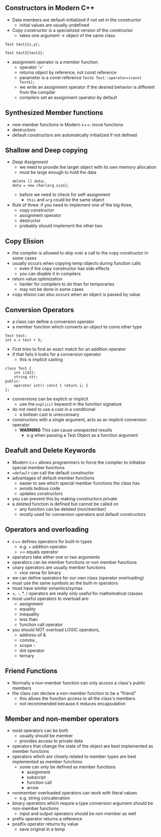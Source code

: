## Constructors in Modern C++
- Data members are default-initialized if not set in the constructor
    - initial values are usually undefined
- Copy constructor is a specialized version of the constructor
    - takes one argument -> object of the same class

```
Test test1{x,y};

Test test2{test1};
```
- assignment operator is a member function
    - operator '='
    - returns object by reference, not const reference
    - parameter is a const reference
    `Test& Test::operator=(const Test&);`
    - we write an assignment operator if the desired behavior is different from the compiler
    - compilers set an assignment operator by default

## Synthesized Member functions
- new member functions in Modern c++: move functions
- destructors
- default constructors are automatically initialized if not defined

## Shallow and Deep copying
- *Deep Assignment*
    - we need to provide the target object with its own memory allocation
    - must be large enough to  hold the data
    ```
    delete [] data;
    data = new char[arg.size];
    ```
    - before we need to check for self-assignment
        - `this` and `arg` could be the same object
- Rule of three: if you need to implement one of the big three,
    - copy constructor
    - assignment operator
    - destructor
    - probably should implement the other two

## Copy Elision
- the compiler is allowed to skip over a call to the copy constructor in some cases
- usually occurs when copying temp objects during function calls
    - even if the copy constructor has side effects
    - you can disable it in compilers
- return value optimization
    - harder for compilers to do than for temporaries
    - may not be done in some cases
- copy elision can also occurs when an object is passed by value

## Conversion Operators
- a class can define a conversion operator
- a member function which converts an object to come other type

```
Test test;
int x = test + 5;
```
- First tries to find an exact match for an addition operator
- if that fails it looks for a conversion operator
    - this is implicit casting
```
class Test {
    int i{42};
    string str;
public:
    operator int() const { return i; }
};
```
- conversions can be explicit or implicit
    - use the `explicit` keyword in the function signature
- do not need to use a cast in a conditional
    - a bollean cast is uneccessary
- constructors with a single argument, acts as an implicit conversion operator
    - **WARNING** This can cause unexpected results
        - e.g when passing a Test Object as a function argument

## Deafult and Delete Keywords
- Modern c++ allows programmers to force the compiler to initialize special member functions
- `=default` can call the default constructor
- advantages of default member functions
    - easier to see which special member functions the class has
    - avoids tedious code
    - updates constructors
- you can prevent this by making constructors private
- a *deleted* function is defined but cannot be called on
    - any function can  be deleted (non/member)
    - mostly used for conversion operators and default constructors

## Operators and overloading
- c++ defines operators for built-in types
    - e.g. + addition operator
    - == equals operator
- operators take either one or two arguments
- operators can be member functions or non member functions
- unary operators are usually member functions
    - vice versa for binary
- we can define operators for our own class (operator overloading)
- must use the same symbols as the built-in operators
- must have similar simantics/syntax
- +, -, *, / operators are really only useful for mathematical classes
- most useful operators to overload are:
    - assignment
    - equality
    - inequality
    - less than
    - function call operator
- you should NOT overload LOGIC operators, 
    - address-of &
    - comma ,
    - scope ::
    - dot operator
    - ternary

## Friend Functions
- Normally a non-member function can only access a class's public members
- the class can declare a non-member function to be a "friend"
    - this allows the function access to all the class's members
    - not recommended because it reduces encapsulation

## Member and non-member operators
- most operators can be both
    - usually should be member
    - provides access to private data
- operators that change the state of the object are best implemented as member functions
- operators which are closely related to member types are best implemented as member functions
    - some can only be defined as member functions
        - assignment
        - subscript
        - function call
        - arrow
- nonmember overloaded operators can work with literal values
    - e.g. string concatenation
- binary operators which require a type conversion argument should be non-member functions
    - input and output operators should be non member as well
- prefix operator returns a reference
- postfix operator returns by value
    - save original in a temp